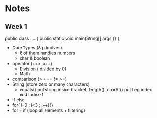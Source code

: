 # Notes
## Week 1
public class .....{
  public static void main(String[] args){}
}

- Date Types (8 primtives)
  - 6 of them handles numbers
  - char & boolean
- operator (++x, x++)
  - Division ( divided by 0)
  - Math 
- comparison (> < == != >=)
- String (store zero or many characters)
  - equals() put string inside bracket, length(), charAt() put beg index end index-1
- If else
- for( i=0 ; i<3 ; i++){}
- for + if (loop all elements + filtering)

